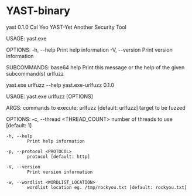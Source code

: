 # YAST-binary

yast 0.1.0
Cal Yeo
YAST-Yet Another Security Tool

USAGE:
    yast.exe <SUBCOMMAND>

OPTIONS:
    -h, --help       Print help information
    -V, --version    Print version information

SUBCOMMANDS:
    base64
    help       Print this message or the help of the given subcommand(s)
    urlfuzz
  
  
  
  
  
  yast.exe urlfuzz --help
yast.exe-urlfuzz 0.1.0

USAGE:
    yast.exe urlfuzz [OPTIONS] <CMD> <TARGET>

ARGS:
    <CMD>       commands to execute: urlfuzz [default: urlfuzz]
    <TARGET>    target to be fuzzed

OPTIONS:
    -c, --thread <THREAD_COUNT>
            number of threads to use  [default: 1]

    -h, --help
            Print help information

    -p, --protocol <PROTOCOL>
            protocol [default: http]

    -V, --version
            Print version information

    -w, --wordlist <WORDLIST_LOCATION>
            wordlist location eg. /tmp/rockyou.txt [default: rockyou.txt]
